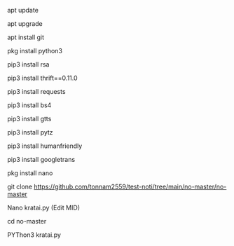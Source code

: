 apt update

apt upgrade

apt install git

pkg install python3

pip3 install rsa

pip3 install thrift==0.11.0

pip3 install requests

pip3 install bs4

pip3 install gtts

pip3 install pytz

pip3 install humanfriendly

pip3 install googletrans

pkg install nano

git clone https://github.com/tonnam2559/test-noti/tree/main/no-master/no-master

Nano kratai.py    (Edit MID)

cd no-master

PYThon3 kratai.py
